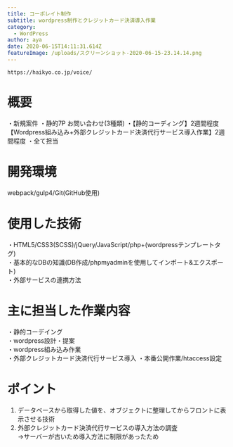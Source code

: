 ```yaml
---
title: コーポレイト制作
subtitle: wordpress制作とクレジットカード決済導入作業
category:
  - WordPress
author: aya
date: 2020-06-15T14:11:31.614Z
featureImage: /uploads/スクリーンショット-2020-06-15-23.14.14.png
---
```

`https://haikyo.co.jp/voice/`

# 概要

・新規案件 ・静的7P お問い合わせ(3種類)
・【静的コーディング】2週間程度 【Wordpress組み込み+外部クレジットカード決済代行サービス導入作業】2週間程度
・全て担当

# 開発環境

webpack/gulp4/Git(GitHub使用)

# 使用した技術

・HTML5/CSS3(SCSS)/jQuery/JavaScript/php+(wordpressテンプレートタグ)\
・基本的なDBの知識(DB作成/phpmyadminを使用してインポート&エクスポート)\
・外部サービスの連携方法

# 主に担当した作業内容

・静的コーデイング\
・wordpress設計・提案\
・wordpress組み込み作業\
・外部クレジットカード決済代行サービス導入 ・本番公開作業/htaccess設定

# ポイント

1. データベースから取得した値を、オブジェクトに整理してからフロントに表示させる技術  
2. 外部クレジットカード決済代行サービスの導入方法の調査\
   →サーバーが古いため導入方法に制限があったため